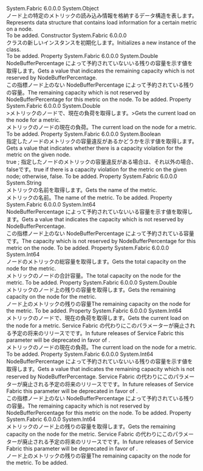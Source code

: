 <Type Name="NodeLoadMetricInformation" FullName="System.Fabric.Query.NodeLoadMetricInformation">
  <TypeSignature Language="C#" Value="public sealed class NodeLoadMetricInformation" />
  <TypeSignature Language="ILAsm" Value=".class public auto ansi sealed beforefieldinit NodeLoadMetricInformation extends System.Object" />
  <TypeSignature Language="DocId" Value="T:System.Fabric.Query.NodeLoadMetricInformation" />
  <TypeSignature Language="VB.NET" Value="Public NotInheritable Class NodeLoadMetricInformation" />
  <TypeSignature Language="F#" Value="type NodeLoadMetricInformation = class" />
  <AssemblyInfo>
    <AssemblyName>System.Fabric</AssemblyName>
    <AssemblyVersion>6.0.0.0</AssemblyVersion>
  </AssemblyInfo>
  <Base>
    <BaseTypeName>System.Object</BaseTypeName>
  </Base>
  <Interfaces />
  <Docs>
    <summary>
      <para><span data-ttu-id="11dd5-101">ノード上の特定のメトリックの読み込み情報を格納するデータ構造を表します。</span><span class="sxs-lookup"><span data-stu-id="11dd5-101">Represents data structure that contains load information for a certain metric on a node.</span></span></para>
    </summary>
    <remarks>To be added.</remarks>
  </Docs>
  <Members>
    <Member MemberName=".ctor">
      <MemberSignature Language="C#" Value="public NodeLoadMetricInformation ();" />
      <MemberSignature Language="ILAsm" Value=".method public hidebysig specialname rtspecialname instance void .ctor() cil managed" />
      <MemberSignature Language="DocId" Value="M:System.Fabric.Query.NodeLoadMetricInformation.#ctor" />
      <MemberSignature Language="VB.NET" Value="Public Sub New ()" />
      <MemberType>Constructor</MemberType>
      <AssemblyInfo>
        <AssemblyName>System.Fabric</AssemblyName>
        <AssemblyVersion>6.0.0.0</AssemblyVersion>
      </AssemblyInfo>
      <Parameters />
      <Docs>
        <summary>
          <para><span data-ttu-id="11dd5-102"><see cref="T:System.Fabric.Query.NodeLoadMetricInformation" /> クラスの新しいインスタンスを初期化します。</span><span class="sxs-lookup"><span data-stu-id="11dd5-102">Initializes a new instance of the <see cref="T:System.Fabric.Query.NodeLoadMetricInformation" /> class.</span></span></para>
        </summary>
        <remarks>To be added.</remarks>
      </Docs>
    </Member>
    <Member MemberName="BufferedNodeCapacityRemaining">
      <MemberSignature Language="C#" Value="public double BufferedNodeCapacityRemaining { get; }" />
      <MemberSignature Language="ILAsm" Value=".property instance float64 BufferedNodeCapacityRemaining" />
      <MemberSignature Language="DocId" Value="P:System.Fabric.Query.NodeLoadMetricInformation.BufferedNodeCapacityRemaining" />
      <MemberSignature Language="VB.NET" Value="Public ReadOnly Property BufferedNodeCapacityRemaining As Double" />
      <MemberSignature Language="F#" Value="member this.BufferedNodeCapacityRemaining : double" Usage="System.Fabric.Query.NodeLoadMetricInformation.BufferedNodeCapacityRemaining" />
      <MemberType>Property</MemberType>
      <AssemblyInfo>
        <AssemblyName>System.Fabric</AssemblyName>
        <AssemblyVersion>6.0.0.0</AssemblyVersion>
      </AssemblyInfo>
      <ReturnValue>
        <ReturnType>System.Double</ReturnType>
      </ReturnValue>
      <Docs>
        <summary>
          <para><span data-ttu-id="11dd5-103">NodeBufferPercentage によって予約されていないいる残りの容量を示す値を取得します。</span><span class="sxs-lookup"><span data-stu-id="11dd5-103">Gets a value that indicates the remaining capacity which is not reserved by NodeBufferPercentage.</span></span></para>
        </summary>
        <value>
          <para><span data-ttu-id="11dd5-104">この指標ノード上のない NodeBufferPercentage によって予約されている残りの容量。</span><span class="sxs-lookup"><span data-stu-id="11dd5-104">The remaining capacity which is not reserved by NodeBufferPercentage for this metric on the node.</span></span></para>
        </value>
        <remarks>To be added.</remarks>
      </Docs>
    </Member>
    <Member MemberName="CurrentNodeLoad">
      <MemberSignature Language="C#" Value="public double CurrentNodeLoad { get; }" />
      <MemberSignature Language="ILAsm" Value=".property instance float64 CurrentNodeLoad" />
      <MemberSignature Language="DocId" Value="P:System.Fabric.Query.NodeLoadMetricInformation.CurrentNodeLoad" />
      <MemberSignature Language="VB.NET" Value="Public ReadOnly Property CurrentNodeLoad As Double" />
      <MemberSignature Language="F#" Value="member this.CurrentNodeLoad : double" Usage="System.Fabric.Query.NodeLoadMetricInformation.CurrentNodeLoad" />
      <MemberType>Property</MemberType>
      <AssemblyInfo>
        <AssemblyName>System.Fabric</AssemblyName>
        <AssemblyVersion>6.0.0.0</AssemblyVersion>
      </AssemblyInfo>
      <ReturnValue>
        <ReturnType>System.Double</ReturnType>
      </ReturnValue>
      <Docs>
        <summary>
          <para><span data-ttu-id="11dd5-105">&gt;メトリックのノードで、現在の負荷を取得します。</span><span class="sxs-lookup"><span data-stu-id="11dd5-105">&gt;Gets the current load on the node for a metric.</span></span></para>
        </summary>
        <value>
          <para><span data-ttu-id="11dd5-106">メトリックのノードの現在の負荷。</span><span class="sxs-lookup"><span data-stu-id="11dd5-106">The current load on the node for a metric.</span></span></para>
        </value>
        <remarks>To be added.</remarks>
      </Docs>
    </Member>
    <Member MemberName="IsCapacityViolation">
      <MemberSignature Language="C#" Value="public bool IsCapacityViolation { get; }" />
      <MemberSignature Language="ILAsm" Value=".property instance bool IsCapacityViolation" />
      <MemberSignature Language="DocId" Value="P:System.Fabric.Query.NodeLoadMetricInformation.IsCapacityViolation" />
      <MemberSignature Language="VB.NET" Value="Public ReadOnly Property IsCapacityViolation As Boolean" />
      <MemberSignature Language="F#" Value="member this.IsCapacityViolation : bool" Usage="System.Fabric.Query.NodeLoadMetricInformation.IsCapacityViolation" />
      <MemberType>Property</MemberType>
      <AssemblyInfo>
        <AssemblyName>System.Fabric</AssemblyName>
        <AssemblyVersion>6.0.0.0</AssemblyVersion>
      </AssemblyInfo>
      <ReturnValue>
        <ReturnType>System.Boolean</ReturnType>
      </ReturnValue>
      <Docs>
        <summary>
          <para><span data-ttu-id="11dd5-107">指定したノードのメトリックの容量違反があるかどうかを示す値を取得します。</span><span class="sxs-lookup"><span data-stu-id="11dd5-107">Gets a value that indicates whether there is a capacity violation for the metric on the given node.</span></span></para>
        </summary>
        <value>
          <para>
            <span data-ttu-id="11dd5-108"><languageKeyword>true</languageKeyword> ; 指定したノードのメトリックの容量違反がある場合は、それ以外の場合、 <languageKeyword>false</languageKeyword>です。</span><span class="sxs-lookup"><span data-stu-id="11dd5-108"><languageKeyword>true</languageKeyword> if there is a capacity violation for the metric on the given node; otherwise, <languageKeyword>false</languageKeyword>.</span></span></para>
        </value>
        <remarks>To be added.</remarks>
      </Docs>
    </Member>
    <Member MemberName="Name">
      <MemberSignature Language="C#" Value="public string Name { get; }" />
      <MemberSignature Language="ILAsm" Value=".property instance string Name" />
      <MemberSignature Language="DocId" Value="P:System.Fabric.Query.NodeLoadMetricInformation.Name" />
      <MemberSignature Language="VB.NET" Value="Public ReadOnly Property Name As String" />
      <MemberSignature Language="F#" Value="member this.Name : string" Usage="System.Fabric.Query.NodeLoadMetricInformation.Name" />
      <MemberType>Property</MemberType>
      <AssemblyInfo>
        <AssemblyName>System.Fabric</AssemblyName>
        <AssemblyVersion>6.0.0.0</AssemblyVersion>
      </AssemblyInfo>
      <ReturnValue>
        <ReturnType>System.String</ReturnType>
      </ReturnValue>
      <Docs>
        <summary>
          <para><span data-ttu-id="11dd5-109">メトリックの名前を取得します。</span><span class="sxs-lookup"><span data-stu-id="11dd5-109">Gets the name of the metric.</span></span></para>
        </summary>
        <value>
          <para><span data-ttu-id="11dd5-110">メトリックの名前。</span><span class="sxs-lookup"><span data-stu-id="11dd5-110">The name of the metric.</span></span></para>
        </value>
        <remarks>To be added.</remarks>
      </Docs>
    </Member>
    <Member MemberName="NodeBufferedCapacity">
      <MemberSignature Language="C#" Value="public long NodeBufferedCapacity { get; }" />
      <MemberSignature Language="ILAsm" Value=".property instance int64 NodeBufferedCapacity" />
      <MemberSignature Language="DocId" Value="P:System.Fabric.Query.NodeLoadMetricInformation.NodeBufferedCapacity" />
      <MemberSignature Language="VB.NET" Value="Public ReadOnly Property NodeBufferedCapacity As Long" />
      <MemberSignature Language="F#" Value="member this.NodeBufferedCapacity : int64" Usage="System.Fabric.Query.NodeLoadMetricInformation.NodeBufferedCapacity" />
      <MemberType>Property</MemberType>
      <AssemblyInfo>
        <AssemblyName>System.Fabric</AssemblyName>
        <AssemblyVersion>6.0.0.0</AssemblyVersion>
      </AssemblyInfo>
      <ReturnValue>
        <ReturnType>System.Int64</ReturnType>
      </ReturnValue>
      <Docs>
        <summary>
          <para><span data-ttu-id="11dd5-111">NodeBufferPercentage によって予約されていないいる容量を示す値を取得します。</span><span class="sxs-lookup"><span data-stu-id="11dd5-111">Gets a value that indicates the capacity which is not reserved by NodeBufferPercentage.</span></span></para>
        </summary>
        <value>
          <para><span data-ttu-id="11dd5-112">この指標ノード上のない NodeBufferPercentage によって予約されている容量です。</span><span class="sxs-lookup"><span data-stu-id="11dd5-112">The capacity which is not reserved by NodeBufferPercentage for this metric on the node.</span></span></para>
        </value>
        <remarks>To be added.</remarks>
      </Docs>
    </Member>
    <Member MemberName="NodeCapacity">
      <MemberSignature Language="C#" Value="public long NodeCapacity { get; }" />
      <MemberSignature Language="ILAsm" Value=".property instance int64 NodeCapacity" />
      <MemberSignature Language="DocId" Value="P:System.Fabric.Query.NodeLoadMetricInformation.NodeCapacity" />
      <MemberSignature Language="VB.NET" Value="Public ReadOnly Property NodeCapacity As Long" />
      <MemberSignature Language="F#" Value="member this.NodeCapacity : int64" Usage="System.Fabric.Query.NodeLoadMetricInformation.NodeCapacity" />
      <MemberType>Property</MemberType>
      <AssemblyInfo>
        <AssemblyName>System.Fabric</AssemblyName>
        <AssemblyVersion>6.0.0.0</AssemblyVersion>
      </AssemblyInfo>
      <ReturnValue>
        <ReturnType>System.Int64</ReturnType>
      </ReturnValue>
      <Docs>
        <summary>
          <para><span data-ttu-id="11dd5-113">ノードのメトリックの総容量を取得します。</span><span class="sxs-lookup"><span data-stu-id="11dd5-113">Gets the total capacity on the node for the metric.</span></span></para>
        </summary>
        <value>
          <para><span data-ttu-id="11dd5-114">メトリックのノードの合計容量。</span><span class="sxs-lookup"><span data-stu-id="11dd5-114">The total capacity on the node for the metric.</span></span></para>
        </value>
        <remarks>To be added.</remarks>
      </Docs>
    </Member>
    <Member MemberName="NodeCapacityRemaining">
      <MemberSignature Language="C#" Value="public double NodeCapacityRemaining { get; }" />
      <MemberSignature Language="ILAsm" Value=".property instance float64 NodeCapacityRemaining" />
      <MemberSignature Language="DocId" Value="P:System.Fabric.Query.NodeLoadMetricInformation.NodeCapacityRemaining" />
      <MemberSignature Language="VB.NET" Value="Public ReadOnly Property NodeCapacityRemaining As Double" />
      <MemberSignature Language="F#" Value="member this.NodeCapacityRemaining : double" Usage="System.Fabric.Query.NodeLoadMetricInformation.NodeCapacityRemaining" />
      <MemberType>Property</MemberType>
      <AssemblyInfo>
        <AssemblyName>System.Fabric</AssemblyName>
        <AssemblyVersion>6.0.0.0</AssemblyVersion>
      </AssemblyInfo>
      <ReturnValue>
        <ReturnType>System.Double</ReturnType>
      </ReturnValue>
      <Docs>
        <summary>
          <para><span data-ttu-id="11dd5-115">メトリックのノード上の残りの容量を取得します。</span><span class="sxs-lookup"><span data-stu-id="11dd5-115">Gets the remaining capacity on the node for the metric.</span></span></para>
        </summary>
        <value>
          <para><span data-ttu-id="11dd5-116">ノード上のメトリックの残りの容量</span><span class="sxs-lookup"><span data-stu-id="11dd5-116">The remaining capacity on the node for the metric.</span></span></para>
        </value>
        <remarks>To be added.</remarks>
      </Docs>
    </Member>
    <Member MemberName="NodeLoad">
      <MemberSignature Language="C#" Value="public long NodeLoad { get; }" />
      <MemberSignature Language="ILAsm" Value=".property instance int64 NodeLoad" />
      <MemberSignature Language="DocId" Value="P:System.Fabric.Query.NodeLoadMetricInformation.NodeLoad" />
      <MemberSignature Language="VB.NET" Value="Public ReadOnly Property NodeLoad As Long" />
      <MemberSignature Language="F#" Value="member this.NodeLoad : int64" Usage="System.Fabric.Query.NodeLoadMetricInformation.NodeLoad" />
      <MemberType>Property</MemberType>
      <AssemblyInfo>
        <AssemblyName>System.Fabric</AssemblyName>
        <AssemblyVersion>6.0.0.0</AssemblyVersion>
      </AssemblyInfo>
      <ReturnValue>
        <ReturnType>System.Int64</ReturnType>
      </ReturnValue>
      <Docs>
        <summary>
          <para><span data-ttu-id="11dd5-117">メトリックのノードで、現在の負荷を取得します。</span><span class="sxs-lookup"><span data-stu-id="11dd5-117">Gets the current load on the node for a metric.</span></span></para>
          <para>
            <span data-ttu-id="11dd5-118">Service Fabric の代わりにこのパラメーターが廃止される予定の将来のリリースで<see cref="P:System.Fabric.Query.NodeLoadMetricInformation.CurrentNodeLoad" />です。</span><span class="sxs-lookup"><span data-stu-id="11dd5-118">In future releases of Service Fabric this parameter will be deprecated in favor of <see cref="P:System.Fabric.Query.NodeLoadMetricInformation.CurrentNodeLoad" />.</span></span>
            </para>
        </summary>
        <value>
          <para><span data-ttu-id="11dd5-119">メトリックのノードの現在の負荷。</span><span class="sxs-lookup"><span data-stu-id="11dd5-119">The current load on the node for a metric.</span></span></para>
        </value>
        <remarks>To be added.</remarks>
      </Docs>
    </Member>
    <Member MemberName="NodeRemainingBufferedCapacity">
      <MemberSignature Language="C#" Value="public long NodeRemainingBufferedCapacity { get; }" />
      <MemberSignature Language="ILAsm" Value=".property instance int64 NodeRemainingBufferedCapacity" />
      <MemberSignature Language="DocId" Value="P:System.Fabric.Query.NodeLoadMetricInformation.NodeRemainingBufferedCapacity" />
      <MemberSignature Language="VB.NET" Value="Public ReadOnly Property NodeRemainingBufferedCapacity As Long" />
      <MemberSignature Language="F#" Value="member this.NodeRemainingBufferedCapacity : int64" Usage="System.Fabric.Query.NodeLoadMetricInformation.NodeRemainingBufferedCapacity" />
      <MemberType>Property</MemberType>
      <AssemblyInfo>
        <AssemblyName>System.Fabric</AssemblyName>
        <AssemblyVersion>6.0.0.0</AssemblyVersion>
      </AssemblyInfo>
      <ReturnValue>
        <ReturnType>System.Int64</ReturnType>
      </ReturnValue>
      <Docs>
        <summary>
          <para><span data-ttu-id="11dd5-120">NodeBufferPercentage によって予約されていないいる残りの容量を示す値を取得します。</span><span class="sxs-lookup"><span data-stu-id="11dd5-120">Gets a value that indicates the remaining capacity which is not reserved by NodeBufferPercentage.</span></span></para>
          <para>
            <span data-ttu-id="11dd5-121">Service Fabric の代わりにこのパラメーターが廃止される予定の将来のリリースで<see cref="P:System.Fabric.Query.NodeLoadMetricInformation.BufferedNodeCapacityRemaining" />です。</span><span class="sxs-lookup"><span data-stu-id="11dd5-121">In future releases of Service Fabric this parameter will be deprecated in favor of <see cref="P:System.Fabric.Query.NodeLoadMetricInformation.BufferedNodeCapacityRemaining" />.</span></span>
            </para>
        </summary>
        <value>
          <para><span data-ttu-id="11dd5-122">この指標ノード上のない NodeBufferPercentage によって予約されている残りの容量。</span><span class="sxs-lookup"><span data-stu-id="11dd5-122">The remaining capacity which is not reserved by NodeBufferPercentage for this metric on the node.</span></span></para>
        </value>
        <remarks>To be added.</remarks>
      </Docs>
    </Member>
    <Member MemberName="NodeRemainingCapacity">
      <MemberSignature Language="C#" Value="public long NodeRemainingCapacity { get; }" />
      <MemberSignature Language="ILAsm" Value=".property instance int64 NodeRemainingCapacity" />
      <MemberSignature Language="DocId" Value="P:System.Fabric.Query.NodeLoadMetricInformation.NodeRemainingCapacity" />
      <MemberSignature Language="VB.NET" Value="Public ReadOnly Property NodeRemainingCapacity As Long" />
      <MemberSignature Language="F#" Value="member this.NodeRemainingCapacity : int64" Usage="System.Fabric.Query.NodeLoadMetricInformation.NodeRemainingCapacity" />
      <MemberType>Property</MemberType>
      <AssemblyInfo>
        <AssemblyName>System.Fabric</AssemblyName>
        <AssemblyVersion>6.0.0.0</AssemblyVersion>
      </AssemblyInfo>
      <ReturnValue>
        <ReturnType>System.Int64</ReturnType>
      </ReturnValue>
      <Docs>
        <summary>
          <para><span data-ttu-id="11dd5-123">メトリックのノード上の残りの容量を取得します。</span><span class="sxs-lookup"><span data-stu-id="11dd5-123">Gets the remaining capacity on the node for the metric.</span></span></para>
          <para>
            <span data-ttu-id="11dd5-124">Service Fabric の代わりにこのパラメーターが廃止される予定の将来のリリースで<see cref="P:System.Fabric.Query.NodeLoadMetricInformation.NodeCapacityRemaining" />です。</span><span class="sxs-lookup"><span data-stu-id="11dd5-124">In future releases of Service Fabric this parameter will be deprecated in favor of <see cref="P:System.Fabric.Query.NodeLoadMetricInformation.NodeCapacityRemaining" />.</span></span>
            </para>
        </summary>
        <value>
          <para><span data-ttu-id="11dd5-125">ノード上のメトリックの残りの容量</span><span class="sxs-lookup"><span data-stu-id="11dd5-125">The remaining capacity on the node for the metric.</span></span></para>
        </value>
        <remarks>To be added.</remarks>
      </Docs>
    </Member>
  </Members>
</Type>